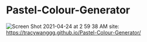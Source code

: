 # Pastel-Colour-Generator
![Screen Shot 2021-04-24 at 2 59 38 AM](https://user-images.githubusercontent.com/42163787/115950427-26a97480-a4a9-11eb-9b43-a4db43f86a3f.png)
site: https://tracywanggg.github.io/Pastel-Colour-Generator/
